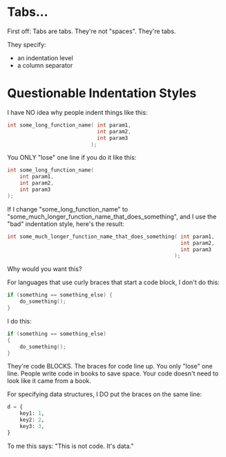 # Tabs...

First off:  Tabs are tabs.  They're not "spaces".  They're tabs.

They specify:
* an indentation level
* a column separator

# Questionable Indentation Styles

I have NO idea why people indent things like this:
```c
int some_long_function_name( int param1,
                             int param2,
                             int param3
                           );
```

You ONLY "lose" one line if you do it like this:
```c
int some_long_function_name(
	int param1,
	int param2,
	int param3
);
```

If I change "some_long_function_name" to "some_much_longer_function_name_that_does_something",
and I use the "bad" indentation style, here's the result:

```c
int some_much_longer_function_name_that_does_something( int param1,
                                                        int param2,
                                                        int param3
                                                      );
```
Why would you want this?

For languages that use curly braces that start a code block,
I don't do this:
```c
if (something == something_else) {
	do_something();
}
```

I do this:
```c
if (something == something_else)
{
	do_something();
}
```

They're code BLOCKS.
The braces for code line up.
You only "lose" one line.
People write code in books to save space.
Your code doesn't need to look like it came from a book.

For specifying data structures, I DO put the braces on the same line:

```python
d = {
	key1: 1,
	key2: 2,
	key3: 3,
}
```

To me this says: "This is not code.  It's data."



